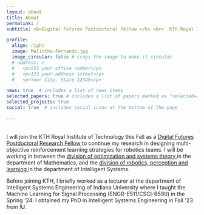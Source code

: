 ```yaml
---
layout: about
title: About
permalink: /
subtitle: <b>Digital Futures Postdoctoral Fellow </b> <br>  KTH Royal Institute of Technology, Sweden

profile:
  align: right
  image: Malintha-Fernando.jpg
  image_circular: false # crops the image to make it circular
  # address: >
  #   <p>555 your office number</p>
  #   <p>123 your address street</p>
  #   <p>Your City, State 12345</p>

news: true  # includes a list of news items
selected_papers: true # includes a list of papers marked as "selected={true}"
selected_projects: true
social: true  # includes social icons at the bottom of the page

---
```


<!-- <b><center>Hello! - <abbr title='May you be blessed with a long life'><a href='https://rediscoversrilanka.com/ayubowan/'> ආයුබෝවන්! - Āyubōvan!</a></abbr></center></b> -->
<br>
I will join the KTH Royal Institute of Technology this Fall as a <a href='https://www.digitalfutures.kth.se/'> Digital Futures Postdoctoral Research Fellow </a> to continue my research in designing multi-objective reinforcement learning strategies for robotics teams. I will be working in between the <a href='https://www.kth.se/math/naost/optsys'> division of optimization and systems theory </a> in the department of Mathematics, and the <a href='https://www.kth.se/is/rpl'> division of robotics, perception and learning </a> in the department of Intelligent Systems.

Before joining KTH, I briefly worked as a lecturer at the department of Intelligent Systems Engineering of Indiana University where I taught the Machine Learning for Signal Processing (ENGR-E511/CSCI-B590) in the Spring '24. I obtained my PhD in Intelligent Systems Engineering in Fall '23 from IU.

<!-- The applications of my research include autonomous mobility, human-swarm systems that can assist disaster-rescue and first-responder teams. -->


<!-- Refer to the  -->





<!-- Put your address / P.O. box / other info right below your picture. You can also disable any these elements by editing `profile` property of the YAML header of your `_pages/about.md`. Edit `_bibliography/papers.bib` and Jekyll will render your [publications page](/al-folio/publications/) automatically. -->

<!-- Link to your social media connections, too. This theme is set up to use [Font Awesome icons](http://fortawesome.github.io/Font-Awesome/) and [Academicons](https://jpswalsh.github.io/academicons/), like the ones below. Add your Facebook, Twitter, LinkedIn, Google Scholar, or just disable all of them. -->
